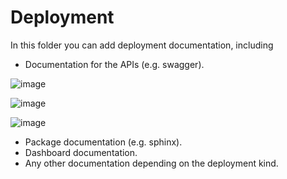 # Deployment

In this folder you can add deployment documentation, including

* Documentation for the APIs (e.g. swagger).


![image](https://user-images.githubusercontent.com/99290509/207203430-b5283da4-8fa2-4ef0-8881-3fcfd9910644.png)


![image](https://user-images.githubusercontent.com/99290509/207203448-2f553c86-e195-47df-9025-cd7d9381822d.png)

![image](https://user-images.githubusercontent.com/99290509/207203355-5c8ada12-ae04-462c-8786-d0a733470e32.png)



* Package documentation (e.g. sphinx).
* Dashboard documentation.
* Any other documentation depending on the deployment kind.
